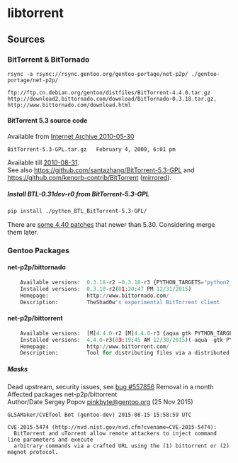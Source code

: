 # libtorrent

## Sources

### BitTorrent & BitTornado

````
rsync -a rsync://rsync.gentoo.org/gentoo-portage/net-p2p/ ./gentoo-portage/net-p2p/

ftp://ftp.cn.debian.org/gentoo/distfiles/BitTorrent-4.4.0.tar.gz
http://download2.bittornado.com/download/BitTornado-0.3.18.tar.gz, http://www.bittornado.com/download.html
````

#### BitTorrent 5.3 source code

Available from [Internet Archive 2010-05-30](http://web.archive.org/web/20100330145634/http://www.bittorrent.com/btusers/download/directory-list)

````
BitTorrent-5.3-GPL.tar.gz	February 4, 2009, 6:01 pm
````

Available till [2010-08-31](http://web.archive.org/web/20100831070823/http://www.bittorrent.com/btusers/download/directory-list).  
See also <https://github.com/santazhang/BitTorrent-5.3-GPL> and <https://github.com/kenorb-contrib/BitTorrent> ([mirrored](https://github.com/galaxysd/BitTorrent)).

##### Install BTL-0.31dev-r0 from BitTorrent-5.3-GPL

````bash
pip install ./python_BTL_BitTorrent-5.3-GPL/
````

There are [some 4.40 patches](gentoo-portage/net-p2p/bittorrent/files) that newer than 5.30. Considering merge them later.

### Gentoo Packages

#### net-p2p/bittornado
````python
	Available versions:  0.3.18-r2 ~0.3.18-r3 {PYTHON_TARGETS="python2_7"}
	Installed versions:  0.3.18-r2(01:20:47 PM 12/31/2015)
	Homepage:            http://www.bittornado.com/
	Description:         TheShad0w's experimental BitTorrent client
````

#### net-p2p/bittorrent
````python
	Available versions:  [M]4.4.0-r2 [M]4.4.0-r3 {aqua gtk PYTHON_TARGETS="python2_7"}
	Installed versions:  4.4.0-r3(03:19:45 AM 12/30/2015)(-aqua -gtk PYTHON_TARGETS="python2_7")
	Homepage:            http://www.bittorrent.com/
	Description:         Tool for distributing files via a distributed network of nodes
````
##### Masks

Dead upstream, security issues, see [bug #557856](https://bugs.gentoo.org/show_bug.cgi?id=557856) Removal in a month  
Affected packages net-p2p/bittorrent  
Author/Date Sergey Popov <pinkbyte@gentoo.org> (25 Nov 2015)

````
GLSAMaker/CVETool Bot (gentoo-dev) 2015-08-15 15:58:59 UTC

CVE-2015-5474 (http://nvd.nist.gov/nvd.cfm?cvename=CVE-2015-5474):
  BitTorrent and uTorrent allow remote attackers to inject command line parameters and execute 
  arbitrary commands via a crafted URL using the (1) bittorrent or (2) magnet protocol.
````




